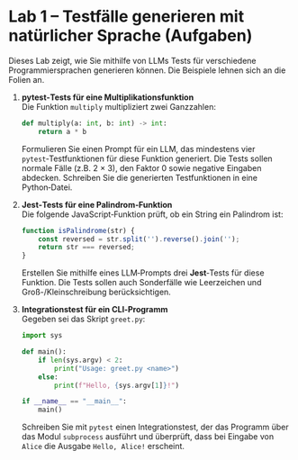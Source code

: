 # Lab 1 – Testfälle generieren mit natürlicher Sprache (Aufgaben)

Dieses Lab zeigt, wie Sie mithilfe von LLMs Tests für verschiedene
Programmiersprachen generieren können. Die Beispiele lehnen sich an
die Folien an.

1. **pytest‑Tests für eine Multiplikationsfunktion**\
   Die Funktion `multiply` multipliziert zwei Ganzzahlen:

   ```python
   def multiply(a: int, b: int) -> int:
       return a * b
   ```

   Formulieren Sie einen Prompt für ein LLM, das mindestens vier
   `pytest`‑Testfunktionen für diese Funktion generiert. Die Tests
   sollen normale Fälle (z.B. 2 × 3), den Faktor 0 sowie negative
   Eingaben abdecken. Schreiben Sie die generierten Testfunktionen in
   eine Python‑Datei.

2. **Jest‑Tests für eine Palindrom‑Funktion**\
   Die folgende JavaScript‑Funktion prüft, ob ein String ein Palindrom
   ist:

   ```javascript
   function isPalindrome(str) {
       const reversed = str.split('').reverse().join('');
       return str === reversed;
   }
   ```

   Erstellen Sie mithilfe eines LLM‑Prompts drei **Jest**‑Tests für
   diese Funktion. Die Tests sollen auch Sonderfälle wie Leerzeichen
   und Groß-/Kleinschreibung berücksichtigen.

3. **Integrationstest für ein CLI‑Programm**\
   Gegeben sei das Skript `greet.py`:

   ```python
   import sys

   def main():
       if len(sys.argv) < 2:
           print("Usage: greet.py <name>")
       else:
           print(f"Hello, {sys.argv[1]}!")

   if __name__ == "__main__":
       main()
   ```

   Schreiben Sie mit `pytest` einen Integrationstest, der das Programm
   über das Modul `subprocess` ausführt und überprüft, dass bei Eingabe
   von `Alice` die Ausgabe `Hello, Alice!` erscheint.
